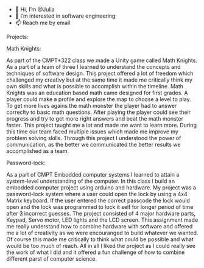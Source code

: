 - 👋 Hi, I’m @Julia
- 👀 I’m interested in software engineering
- 📫 Reach me by email


Projects:

Math Knights:

As part of the CMPT*322 class we made a Unity game called Math Knights. As a part of a team of three I learned to understand the concepts and 
techniques of software design. This project offered a lot of freedom which challenged my creativy but at the same time it made me critically
think my own skills and what is possible to accomplish within the timeline. 
Math Knights was an education based math came designed for first grades. A player could make a profile and explore the map to choose a level to play. To get more lives agains the math monster the player had to answer correclty to basic math questions. After playing the player could see their progress and try to get more right answers and beat the math monster faster. 
This project taught me a lot and made me want to learn more. During this time our team faced multiple issues which made me improve my problem solving skills. Through this project I understood the power of communication, as the better we communicated the better results we accomplished as a team.


Password-lock:

As a part of CMPT Embodded computer systems I learned to attain a system-level understanding of the computer. In this class I build an embodded computer project using arduino and hardware. My project was a password-lock system where a user could open the lock by using a 4x4 Matrix keyboard. If the user entered the correct passcode the lock would open and the lock was programmed to lock it self for longer period of time after 3 incorrect guesses. The project consisted of 4 major hardware parts, Keypad, Servo motor, LED lights and the LCD screen. This assignment made me really understand how to combine hardware with software and offered me a lot of creativity as we were encouranged to build whatever we wanted. Of course this made me critically to think what could be possible and what would be too much of reach. All in all I liked the project as I could really see the work of what I did and it offered a fun challenge of how to combine different parst of computer science. 

<!---
JuliaToi/JuliaToi is a ✨ special ✨ repository because its `README.md` (this file) appears on your GitHub profile.
You can click the Preview link to take a look at your changes.
--->
